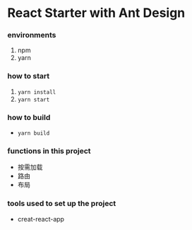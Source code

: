 # React Starter with Ant Design

### environments
1. npm
3. yarn

### how to start
1. ```yarn install```
2. ```yarn start```

### how to build
- ```yarn build```

### functions in this project
- 按需加载
- 路由
- 布局

### tools used to set up the project
- creat-react-app